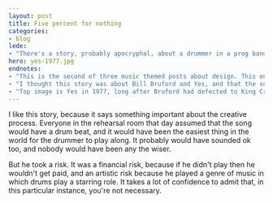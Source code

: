 ```yaml
---
layout: post
title: Five percent for nothing
categories:
- blog
lede:
- "There's a story, probably apocryphal, about a drummer in a prog band who listened to his bandmates rehearsing a new song and told them it didn't need drums and put down his sticks. They decided that knowing when not to play was just as important as knowing when to play, and so gave him a credit (and royalties) anyway."
hero: yes-1977.jpg
endnotes:
- "This is the second of three music themed posts about design. This one is about restraint. The <a href='/blog/dialling-it-back-a-notch/'>first was about taking things away</a>, and the third will be about constraint."
- "I thought this story was about Bill Bruford and Yes, and that the song was <em>Five Percent for Nothing</em>. Hence the title. But, as I can't find a source for it and the song was written by, and features, Bill Bruford, I'm wrong on all counts. I kept the title though, because it fits."
- "Top image is Yes in 1977, long after Bruford had defected to King Crimson. Because if you're going to be wrong, you might as well be wrong about everything. By <a href='http://commons.wikimedia.org/wiki/File%3AYes_concert.jpg'>Rick Dikeman via Wikimedia Commons</a>."
---
```


I like this story, because it says something important about the creative process. Everyone in the rehearsal room that day assumed that the song would have a drum beat, and it would have been the easiest thing in the world for the drummer to play along. It probably would have sounded ok too, and nobody would have been any the wiser.

But he took a risk. It was a financial risk, because if he didn't play then he wouldn't get paid, and an artistic risk because he played a genre of music in which drums play a starring role. It takes a lot of confidence to admit that, in this particular instance, you're not necessary.